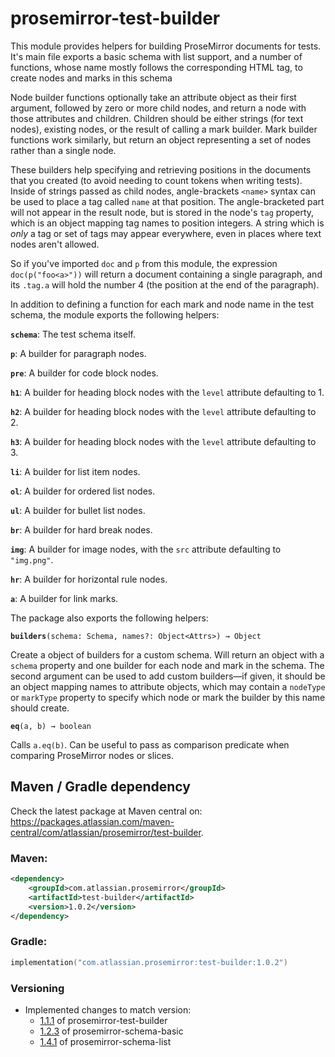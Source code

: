 # prosemirror-test-builder

This module provides helpers for building ProseMirror documents for
tests. It's main file exports a basic schema with list support, and a
number of functions, whose name mostly follows the corresponding HTML
tag, to create nodes and marks in this schema

Node builder functions optionally take an attribute object as their
first argument, followed by zero or more child nodes, and return a
node with those attributes and children. Children should be either
strings (for text nodes), existing nodes, or the result of calling a
mark builder. Mark builder functions work similarly, but return an
object representing a set of nodes rather than a single node.

These builders help specifying and retrieving positions in the
documents that you created (to avoid needing to count tokens when
writing tests). Inside of strings passed as child nodes,
angle-brackets `<name>` syntax can be used to place a tag called
`name` at that position. The angle-bracketed part will not appear in
the result node, but is stored in the node's `tag` property, which is
an object mapping tag names to position integers. A string which is
_only_ a tag or set of tags may appear everywhere, even in places
where text nodes aren't allowed.

So if you've imported `doc` and `p` from this module, the expression
`doc(p("foo<a>"))` will return a document containing a single
paragraph, and its `.tag.a` will hold the number 4 (the position at
the end of the paragraph).

In addition to defining a function for each mark and node name in the
test schema, the module exports the following helpers:

**`schema`**: The test schema itself.

**`p`**: A builder for paragraph nodes.

**`pre`**: A builder for code block nodes.

**`h1`**: A builder for heading block nodes with the `level` attribute defaulting to 1.

**`h2`**: A builder for heading block nodes with the `level` attribute defaulting to 2.

**`h3`**: A builder for heading block nodes with the `level` attribute defaulting to 3.

**`li`**: A builder for list item nodes.

**`ol`**: A builder for ordered list nodes.

**`ul`**: A builder for bullet list nodes.

**`br`**: A builder for hard break nodes.

**`img`**: A builder for image nodes, with the `src` attribute defaulting to `"img.png"`.

**`hr`**: A builder for horizontal rule nodes.

**`a`**: A builder for link marks.

The package also exports the following helpers:

**`builders`**`(schema: Schema, names?: Object<Attrs>) → Object`

Create a object of builders for a custom schema. Will return an object
with a `schema` property and one builder for each node and mark in the
schema. The second argument can be used to add custom builders—if
given, it should be an object mapping names to attribute objects,
which may contain a `nodeType` or `markType` property to specify which
node or mark the builder by this name should create.

**`eq`**`(a, b) → boolean`

Calls `a.eq(b)`. Can be useful to pass as comparison predicate when
comparing ProseMirror nodes or slices.

## Maven / Gradle dependency

Check the latest package at Maven central on: https://packages.atlassian.com/maven-central/com/atlassian/prosemirror/test-builder.

### Maven:
```xml
<dependency>
    <groupId>com.atlassian.prosemirror</groupId>
    <artifactId>test-builder</artifactId>
    <version>1.0.2</version>
</dependency>
```

### Gradle:
```kotlin
implementation("com.atlassian.prosemirror:test-builder:1.0.2")
```
### Versioning
- Implemented changes to match version:
  - [1.1.1](https://github.com/ProseMirror/prosemirror-test-builder/releases/tag/1.1.1)
    of prosemirror-test-builder
  - [1.2.3](https://github.com/ProseMirror/prosemirror-schema-basic/releases/tag/1.2.3)
    of prosemirror-schema-basic
  - [1.4.1](https://github.com/ProseMirror/prosemirror-schema-list/releases/tag/1.4.1)
    of prosemirror-schema-list
